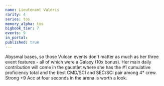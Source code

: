 ```yaml
---
name: Lieutenant Valeris
rarity: 4
series: tos
memory_alpha: tos
bigbook_tier: 7
events: 9
in_portal:
published: true
---
```


Abysmal bases, so those Vulcan events don't matter as much as her three event features - all of which were a Galaxy (10x bonus). Her main daily contribution will come in the gauntlet where she has the #1 cumulative proficiency total and the best CMD/SCI and SEC/SCI pair among 4* crew. Strong +9 Acc at four seconds in the arena is worth a look.
